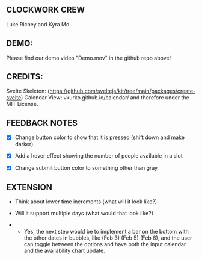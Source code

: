 ## CLOCKWORK CREW 
Luke Richey and Kyra Mo

## DEMO:
Please find our demo video "Demo.mov" in the github repo above!

## CREDITS:
Svelte Skeleton: (https://github.com/sveltejs/kit/tree/main/packages/create-svelte)
Calendar View: vkurko.github.io/calendar/ and therefore under the MIT License. 

## FEEDBACK NOTES

- [X] Change button color to show that it is pressed (shift down and make darker)

- [X] Add a hover effect showing the number of people available in a slot

- [X] Change submit button color to something other than gray

## EXTENSION 
- Think about lower time increments (what will it look like?)

- Will it support multiple days (what would that look like?)
- - Yes, the next step would be to implement a bar on the bottom with the other dates in bubbles, like (Feb 3) (Feb 5) (Feb 6), and the user can toggle between the options and have both the input calendar and the availability chart update. 
